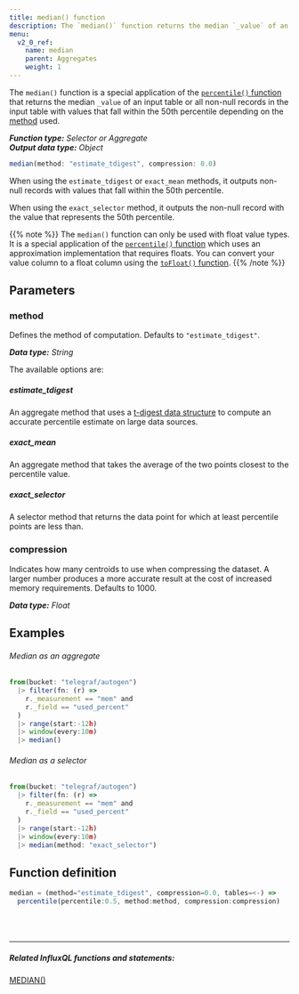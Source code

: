 ```yaml
---
title: median() function
description: The `median()` function returns the median `_value` of an input table or all non-null records in the input table with values that fall within the 50th percentile.
menu:
  v2_0_ref:
    name: median
    parent: Aggregates
    weight: 1
---
```


The `median()` function is a special application of the [`percentile()` function](/v2.0/reference/flux/functions/transformations/aggregates/percentile)
that returns the median `_value` of an input table or all non-null records in the input table
with values that fall within the 50th percentile depending on the [method](#method) used.

_**Function type:** Selector or Aggregate_  
_**Output data type:** Object_


```js
median(method: "estimate_tdigest", compression: 0.0)
```

When using the `estimate_tdigest` or `exact_mean` methods, it outputs non-null
records with values that fall within the 50th percentile.

When using the `exact_selector` method, it outputs the non-null record with the
value that represents the 50th percentile.

{{% note %}}
The `median()` function can only be used with float value types.
It is a special application of the [`percentile()` function](/v2.0/reference/flux/functions/transformations/aggregates/percentile) which
uses an approximation implementation that requires floats.
You can convert your value column to a float column using the [`toFloat()` function](/v2.0/reference/flux/functions/transformations/type-conversions/tofloat).
{{% /note %}}

## Parameters

### method
Defines the method of computation. Defaults to `"estimate_tdigest"`.

_**Data type:** String_

The available options are:

##### estimate_tdigest
An aggregate method that uses a [t-digest data structure](https://github.com/tdunning/t-digest)
to compute an accurate percentile estimate on large data sources.

##### exact_mean
An aggregate method that takes the average of the two points closest to the percentile value.

##### exact_selector
A selector method that returns the data point for which at least percentile points are less than.

### compression
Indicates how many centroids to use when compressing the dataset.
A larger number produces a more accurate result at the cost of increased memory requirements.
Defaults to 1000.

_**Data type:** Float_

## Examples

###### Median as an aggregate
```js
from(bucket: "telegraf/autogen")
  |> filter(fn: (r) =>
    r._measurement == "mem" and
    r._field == "used_percent"
  )
  |> range(start:-12h)
  |> window(every:10m)
  |> median()
```

###### Median as a selector
```js
from(bucket: "telegraf/autogen")
  |> filter(fn: (r) =>
    r._measurement == "mem" and
    r._field == "used_percent"
  )
  |> range(start:-12h)
  |> window(every:10m)
  |> median(method: "exact_selector")
```

## Function definition
```js
median = (method="estimate_tdigest", compression=0.0, tables=<-) =>
  percentile(percentile:0.5, method:method, compression:compression)
```

<hr style="margin-top:4rem"/>

##### Related InfluxQL functions and statements:
[MEDIAN()](https://docs.influxdata.com/influxdb/latest/query_language/functions/#median)  
